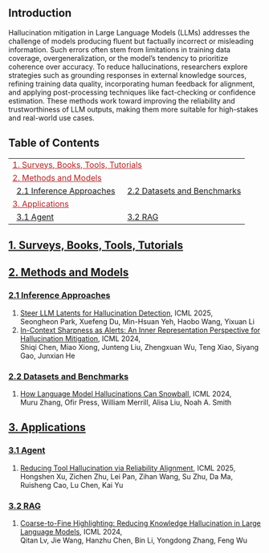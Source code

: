 ## Introduction

Hallucination mitigation in Large Language Models (LLMs) addresses the challenge of models producing fluent but factually incorrect or misleading information. Such errors often stem from limitations in training data coverage, overgeneralization, or the model’s tendency to prioritize coherence over accuracy. To reduce hallucinations, researchers explore strategies such as grounding responses in external knowledge sources, refining training data quality, incorporating human feedback for alignment, and applying post-processing techniques like fact-checking or confidence estimation. These methods work toward improving the reliability and trustworthiness of LLM outputs, making them more suitable for high-stakes and real-world use cases.

## Table of Contents

<table>
<tr><td colspan="2"><a href="#1-surveys-books-tools-tutorials" style="color:#B22222">1. Surveys, Books, Tools, Tutorials</a></td></tr>
<tr><td colspan="2"><a href="#2-methods-and-models" style="color:#B22222">2. Methods and Models</a></td></tr>
<tr>
    <td>&ensp;<a href="#21-inference-approaches">2.1 Inference Approaches</a></td>
    <td>&ensp;<a href="#22-datasets-and-benchmarks">2.2 Datasets and Benchmarks</a></td>
  </tr>
<tr><td colspan="2"><a href="#3-applications" style="color:#B22222">3. Applications</a></td></tr>
<tr>
    <td>&ensp;<a href="#31-agent">3.1 Agent</a></td>
    <td>&ensp;<a href="#32-rag">3.2 RAG</a></td>
</tr>
</table>

## [1. Surveys, Books, Tools, Tutorials](#content)

## [2. Methods and Models](#content)
### [2.1 Inference Approaches](#content)
1. [Steer LLM Latents for Hallucination Detection](https://arxiv.org/abs/2503.01917), ICML 2025, \
Seongheon Park, Xuefeng Du, Min-Hsuan Yeh, Haobo Wang, Yixuan Li
1. [In-Context Sharpness as Alerts: An Inner Representation Perspective for Hallucination Mitigation](https://arxiv.org/abs/2403.01548), ICML 2024, \
Shiqi Chen, Miao Xiong, Junteng Liu, Zhengxuan Wu, Teng Xiao, Siyang Gao, Junxian He

### [2.2 Datasets and Benchmarks](#content)
1. [How Language Model Hallucinations Can Snowball](https://arxiv.org/abs/2305.13534), ICML 2024, \
Muru Zhang, Ofir Press, William Merrill, Alisa Liu, Noah A. Smith



## [3. Applications](#content)
### [3.1 Agent](#content)
1. [Reducing Tool Hallucination via Reliability Alignment](https://arxiv.org/abs/2412.04141), ICML 2025, \
Hongshen Xu, Zichen Zhu, Lei Pan, Zihan Wang, Su Zhu, Da Ma, Ruisheng Cao, Lu Chen, Kai Yu

### [3.2 RAG](#content)
1. [Coarse-to-Fine Highlighting: Reducing Knowledge Hallucination in Large Language Models](https://arxiv.org/abs/2410.15116), ICML 2024, \
Qitan Lv, Jie Wang, Hanzhu Chen, Bin Li, Yongdong Zhang, Feng Wu
